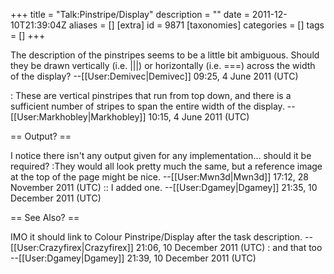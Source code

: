 +++
title = "Talk:Pinstripe/Display"
description = ""
date = 2011-12-10T21:39:04Z
aliases = []
[extra]
id = 9871
[taxonomies]
categories = []
tags = []
+++

The description of the pinstripes seems to be a little bit ambiguous.  Should they be drawn vertically (i.e. |||) or horizontally (i.e. ===) across the width of the display? --[[User:Demivec|Demivec]] 09:25, 4 June 2011 (UTC)

: These are vertical pinstripes that run from top down, and there is a sufficient number of stripes to span the entire width of the display. --[[User:Markhobley|Markhobley]] 10:15, 4 June 2011 (UTC)

== Output? ==

I notice there isn't any output given for any implementation... should it be required?
:They would all look pretty much the same, but a reference image at the top of the page might be nice. --[[User:Mwn3d|Mwn3d]] 17:12, 28 November 2011 (UTC)
:: I added one. --[[User:Dgamey|Dgamey]] 21:35, 10 December 2011 (UTC)

== See Also? ==

IMO it should link to Colour Pinstripe/Display after the task description. --[[User:Crazyfirex|Crazyfirex]] 21:06, 10 December 2011 (UTC)
: and that too --[[User:Dgamey|Dgamey]] 21:39, 10 December 2011 (UTC)

